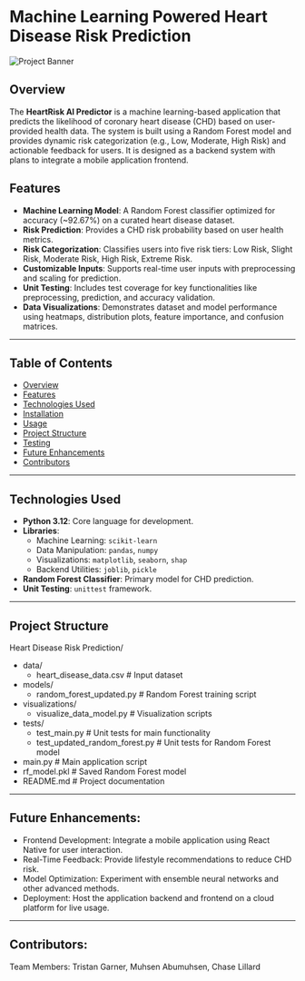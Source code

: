 # Machine Learning Powered Heart Disease Risk Prediction

![Project Banner](https://img.shields.io/badge/HeartRiskAI-Predictor-blue)

## Overview
The **HeartRisk AI Predictor** is a machine learning-based application that predicts the likelihood of coronary heart disease (CHD) based on user-provided health data. The system is built using a Random Forest model and provides dynamic risk categorization (e.g., Low, Moderate, High Risk) and actionable feedback for users. It is designed as a backend system with plans to integrate a mobile application frontend.

## Features
- **Machine Learning Model**: A Random Forest classifier optimized for accuracy (~92.67%) on a curated heart disease dataset.
- **Risk Prediction**: Provides a CHD risk probability based on user health metrics.
- **Risk Categorization**: Classifies users into five risk tiers: Low Risk, Slight Risk, Moderate Risk, High Risk, Extreme Risk.
- **Customizable Inputs**: Supports real-time user inputs with preprocessing and scaling for prediction.
- **Unit Testing**: Includes test coverage for key functionalities like preprocessing, prediction, and accuracy validation.
- **Data Visualizations**: Demonstrates dataset and model performance using heatmaps, distribution plots, feature importance, and confusion matrices.

---

## Table of Contents
- [Overview](#overview)
- [Features](#features)
- [Technologies Used](#technologies-used)
- [Installation](#installation)
- [Usage](#usage)
- [Project Structure](#project-structure)
- [Testing](#testing)
- [Future Enhancements](#future-enhancements)
- [Contributors](#contributors)

---

## Technologies Used
- **Python 3.12**: Core language for development.
- **Libraries**:
  - Machine Learning: `scikit-learn`
  - Data Manipulation: `pandas`, `numpy`
  - Visualizations: `matplotlib`, `seaborn`, `shap`
  - Backend Utilities: `joblib`, `pickle`
- **Random Forest Classifier**: Primary model for CHD prediction.
- **Unit Testing**: `unittest` framework.

---

## Project Structure

Heart Disease Risk Prediction/
  - data/
      - heart_disease_data.csv        # Input dataset
  - models/
      - random_forest_updated.py      # Random Forest training script
  - visualizations/
      - visualize_data_model.py       # Visualization scripts
  - tests/
      - test_main.py                  # Unit tests for main functionality
      - test_updated_random_forest.py # Unit tests for Random Forest model
  - main.py                           # Main application script
  - rf_model.pkl                      # Saved Random Forest model
  - README.md                         # Project documentation



---

## Future Enhancements:
- Frontend Development: Integrate a mobile application using React Native for user interaction.
- Real-Time Feedback: Provide lifestyle recommendations to reduce CHD risk.
- Model Optimization: Experiment with ensemble neural networks and other advanced methods.
- Deployment: Host the application backend and frontend on a cloud platform for live usage.

---

## Contributors:
Team Members: Tristan Garner, Muhsen Abumuhsen, Chase Lillard
